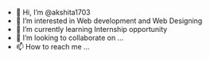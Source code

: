 - 👋 Hi, I’m @akshita1703
- 👀 I’m interested in Web development and Web Designing
- 🌱 I’m currently learning Internship opportunity
- 💞️ I’m looking to collaborate on ...
- 📫 How to reach me ...

<!---
akshita1703/akshita1703 is a ✨ special ✨ repository because its `README.md` (this file) appears on your GitHub profile.
You can click the Preview link to take a look at your changes.
--->
